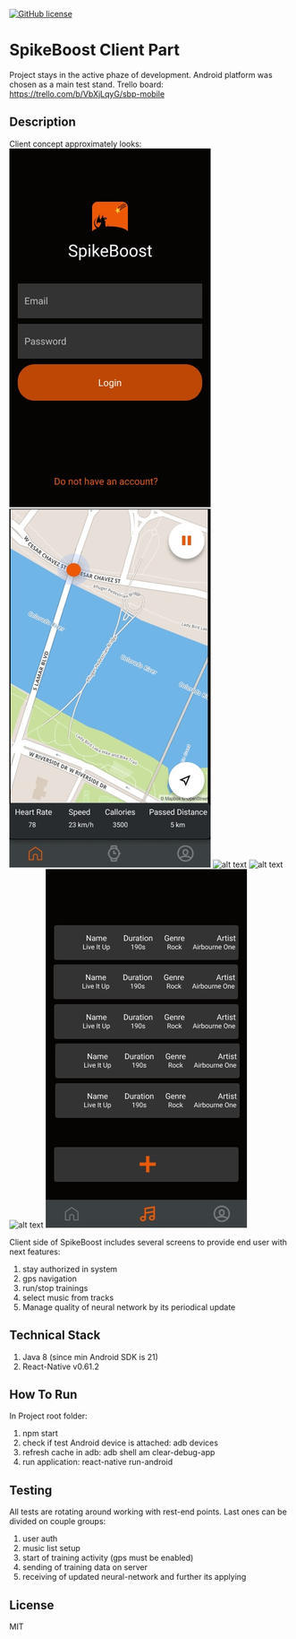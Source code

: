 [![GitHub license](https://img.shields.io/github/license/mashape/apistatus.svg)](https://github.com/Spayker/spike-boost-client/blob/master/LICENSE)

# SpikeBoost Client Part

Project stays in the active phaze of development. Android platform was chosen as a main test stand.
Trello board: https://trello.com/b/VbXjLqyG/sbp-mobile

## Description
Client concept approximately looks:
![alt text](resources/ux/spikeboost_client.jpg)
![alt text](resources/ux/spikeboost_main.jpg)
![alt text](resources/ux/spikeboost_main2.jpg)
![alt text](resources/ux/spikeboost_main3.jpg)
![alt text](resources/ux/spikeboost_4.jpg)
![alt text](resources/ux/spikeboost_tracklist.jpg)

Client side of SpikeBoost includes several screens to provide end user with next features:
1) stay authorized in system
2) gps navigation 
3) run/stop trainings
4) select music from tracks
5) Manage quality of neural network by its periodical update

## Technical Stack
1) Java 8 (since min Android SDK is 21)
2) React-Native v0.61.2

## How To Run
In Project root folder:
1) npm start
2) check if test Android device is attached: adb devices
3) refresh cache in adb: adb shell am clear-debug-app
4) run application: react-native run-android

## Testing
All tests are rotating around working with rest-end points. Last ones can be divided on couple groups:
1) user auth
2) music list setup
3) start of training activity (gps must be enabled)
4) sending of training data on server
5) receiving of updated neural-network and further its applying

## License
MIT